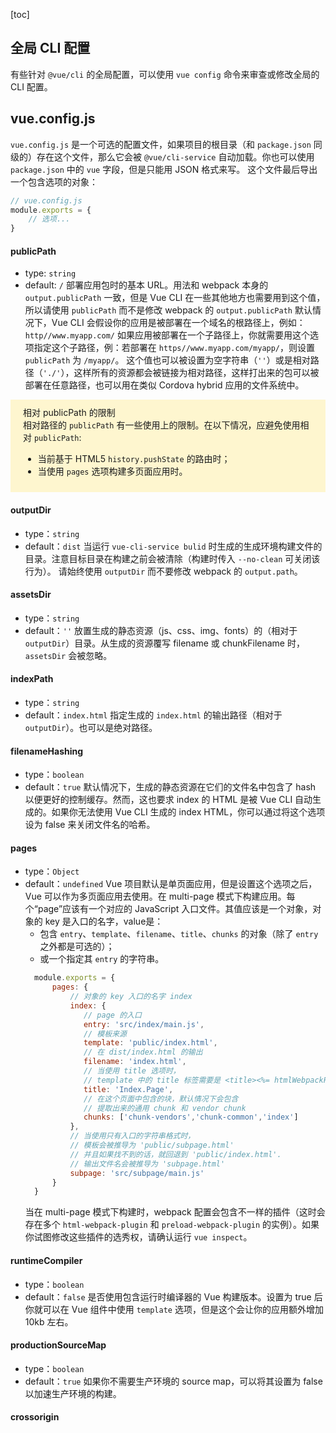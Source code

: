 [toc]
## 全局 CLI 配置
有些针对 `@vue/cli` 的全局配置，可以使用 `vue config` 命令来审查或修改全局的 CLI 配置。

## vue.config.js
`vue.config.js` 是一个可选的配置文件，如果项目的根目录（和 `package.json` 同级的）存在这个文件，那么它会被 `@vue/cli-service` 自动加载。你也可以使用 `package.json` 中的 `vue` 字段，但是只能用 JSON 格式来写。
这个文件最后导出一个包含选项的对象：
```js
// vue.config.js
module.exports = {
    // 选项...
}
```
#### publicPath
- type: `string`
- default: `/`
部署应用包时的基本 URL。用法和 webpack 本身的 `output.publicPath` 一致，但是 Vue CLI 在一些其他地方也需要用到这个值，所以请使用 `publicPath` 而不是修改 webpack 的 `output.publicPath`
默认情况下，Vue CLI 会假设你的应用是被部署在一个域名的根路径上，例如：`http//www.myapp.com/` 如果应用被部署在一个子路径上，你就需要用这个选项指定这个子路径，例：若部署在 `https//www.myapp.com/myapp/`，则设置 `publicPath` 为 `/myapp/`。
这个值也可以被设置为空字符串（`''`）或是相对路径（`'./'`），这样所有的资源都会被链接为相对路径，这样打出来的包可以被部署在任意路径，也可以用在类似 Cordova hybrid 应用的文件系统中。 
<div style="background-color:rgba(255,229,100,.3);padding:10px 20px">
相对 publicPath 的限制<br>
相对路径的 <code>publicPath</code> 有一些使用上的限制。在以下情况，应避免使用相对 <code>publicPath</code>:
    <ul>
        <li>
           当前基于 HTML5 <code>history.pushState</code> 的路由时；
        </li>
        <li>
          当使用 <code>pages</code> 选项构建多页面应用时。
        </li>
    <ul>
</div>

#### outputDir
- type：`string`
- default：`dist`
当运行 `vue-cli-service bulid` 时生成的生成环境构建文件的目录。注意目标目录在构建之前会被清除（构建时传入 `--no-clean` 可关闭该行为）。
请始终使用 `outputDir` 而不要修改 webpack 的 `output.path`。

#### assetsDir
- type：`string`
- default：`''`
放置生成的静态资源（js、css、img、fonts）的（相对于 `outputDir`）目录。从生成的资源覆写 filename 或 chunkFilename 时，`assetsDir` 会被忽略。

#### indexPath
- type：`string`
- default：`index.html`
指定生成的 `index.html` 的输出路径（相对于 `outputDir`）。也可以是绝对路径。

#### filenameHashing
- type：`boolean`
- default：`true`
默认情况下，生成的静态资源在它们的文件名中包含了 hash 以便更好的控制缓存。然而，这也要求 index 的 HTML 是被 Vue CLI 自动生成的。如果你无法使用 Vue CLI 生成的 index HTML，你可以通过将这个选项设为 false 来关闭文件名的哈希。

#### pages
- type：`Object`
- default：`undefined`
Vue 项目默认是单页面应用，但是设置这个选项之后，Vue 可以作为多页面应用去使用。在 multi-page 模式下构建应用。每个“page”应该有一个对应的 JavaScript 入口文件。其值应该是一个对象，对象的 key 是入口的名字，value是：
  * 包含 `entry`、`template`、`filename`、`title`、`chunks` 的对象（除了 `entry` 之外都是可选的）；
  *  或一个指定其 `entry` 的字符串。
    ```js
      module.exports = {
          pages: {
              // 对象的 key 入口的名字 index
              index: {
                 // page 的入口
                 entry: 'src/index/main.js',
                 // 模板来源
                 template: 'public/index.html',
                 // 在 dist/index.html 的输出
                 filename: 'index.html',
                 // 当使用 title 选项时，
                 // template 中的 title 标签需要是 <title><%= htmlWebpackPlugin.option.title %></title>
                 title: 'Index.Page',
                 // 在这个页面中包含的块，默认情况下会包含
                 // 提取出来的通用 chunk 和 vendor chunk
                 chunks: ['chunk-vendors','chunk-common','index']
              },
              // 当使用只有入口的字符串格式时，
              // 模板会被推导为 'public/subpage.html'
              // 并且如果找不到的话，就回退到 'public/index.html'.
              // 输出文件名会被推导为 'subpage.html'
              subpage: 'src/subpage/main.js'
          }
      }
    ```
    当在 multi-page 模式下构建时，webpack 配置会包含不一样的插件（这时会存在多个 `html-webpack-plugin` 和 `preload-webpack-plugin` 的实例）。如果你试图修改这些插件的选秀权，请确认运行 `vue inspect`。

#### runtimeCompiler
- type：`boolean`
- default：`false`
是否使用包含运行时编译器的 Vue 构建版本。设置为 true 后你就可以在 Vue 组件中使用 `template` 选项，但是这个会让你的应用额外增加 10kb 左右。

#### productionSourceMap
- type：`boolean`
- default：`true`
如果你不需要生产环境的 source map，可以将其设置为 false 以加速生产环境的构建。

#### crossorigin
